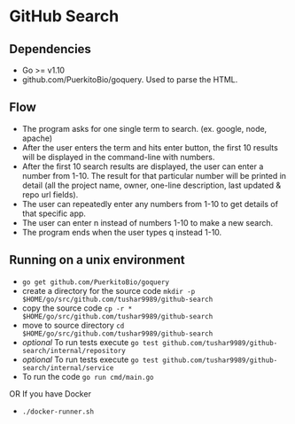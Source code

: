 # GitHub Search

## Dependencies

* Go >= v1.10
* github.com/PuerkitoBio/goquery. Used to parse the HTML.

## Flow

* The program asks for one single term to search. (ex. google, node, apache)
* After the user enters the term and hits enter button, the first 10 results will be displayed in the command-line with numbers.
* After the first 10 search results are displayed, the user can enter a number from 1-10. The result for that particular number will be printed in detail (all the project name, owner, one-line description, last updated & repo url fields).
* The user can repeatedly enter any numbers from 1-10 to get details of that specific app.
* The user can enter n instead of numbers 1-10 to make a new search.
* The program ends when the user types q instead 1-10.

## Running on a unix environment

* `go get github.com/PuerkitoBio/goquery`
* create a directory for the source code `mkdir -p $HOME/go/src/github.com/tushar9989/github-search`
* copy the source code `cp -r * $HOME/go/src/github.com/tushar9989/github-search`
* move to source directory `cd $HOME/go/src/github.com/tushar9989/github-search`
* _optional_ To run tests execute `go test github.com/tushar9989/github-search/internal/repository`
* _optional_ To run tests execute `go test github.com/tushar9989/github-search/internal/service`
* To run the code `go run cmd/main.go`

OR If you have Docker

* `./docker-runner.sh`